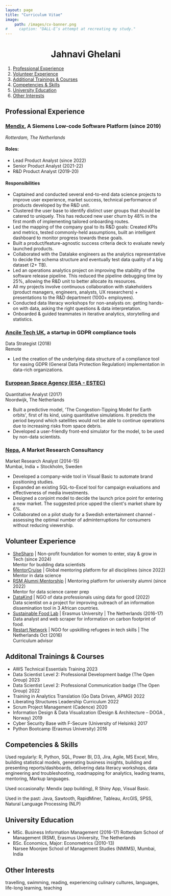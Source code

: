 ```yaml
---
layout: page
title: "Curriculum Vitae"
image: 
    path: /images/cv-banner.png
#     caption: "DALL-E’s attempt at recreating my study."
---
```

<!-- #create an image with my name up top - like Cederic Scherer OR use my matrix header & my name as the first title below it -->
<h1 style="text-align: center;">Jahnavi Ghelani</h1>

1. [Professional Experience](#professional-experience)
2. [Volunteer Experience](#volunteer-experience)
3. [Additional Trainings & Courses](#additional-trainings-courses)
4. [Competencies & Skills](#competencies-skills)
5. [University Education](#university-education)
6. [Other Interests](#other-interests)

<!-- PAUSED editing: see Notion notes for why not adding CV on website yet.  -->

## Professional Experience
### [Mendix]("https://www.mendix.com/"), A Siemens Low-code Software Platform (since 2019)
*Rotterdam, The Netherlands*

#### Roles: 
- Lead Product Analyst (since 2022)
- Senior Product Analyst (2021-22)
- R&D Product Analyst (2019-20)

#### Responsibilities
- Captained and conducted several end-to-end data science projects to improve user experience, market success, technical performance of products developed by the R&D unit. 
- Clustered the user base to identify distinct user groups that should be catered to uniquely. This has reduced new user churn by 48% in the first month of implementing tailored onboarding routes. 
- Led the mapping of the company goal to its R&D goals: Created KPIs and metrics, tested commonly-held assumptions, built an intelligent dashboard to monitor progress towards these goals. 
- Built a product/feature-agnostic success criteria deck to evaluate newly launched products.
- Collaborated with the Datalake engineers as the analytics representative to decide the schema structure and eventually test data quality of a big dataset (2+ TB). 
- Led an operations analytics project on improving the stability of the software release pipeline. This reduced the pipeline debugging time by 25%, allowing the R&D unit to better allocate its resources.
- All my projects involve continuous collaboration with stakeholders (product managers, engineers, analysts, UX researchers) + presentations to the R&D department (1000+ employees). 
- Conducted data literacy workshops for non-analysts on: getting hands-on with data, asking the right questions & data interpretation. 
- Onboarded & guided teammates in iterative analytics, storytelling and statistics.

### [Ancile Tech UK]("https://anciletech.com/welcome/gdpr/"), a startup in GDPR compliance tools
Data Strategist (2018)  
Remote
- Led the creation of the underlying data structure of a compliance tool for easing GDPR (General Data Protection Regulation) implementation in data-rich organizations.

### [European Space Agency (ESA - ESTEC)]("https://www.esa.int/About_Us/ESTEC/ESTEC_European_Space_Research_and_Technology_Centre")
Quantitative Analyst (2017)  
Noordwijk, The Netherlands 
- Built a predictive model, 'The Congestion-Tipping Model for Earth orbits', first of its kind, using quantitative simulations. It predicts the period beyond which satellites would not be able to continue operations due to increasing risks from space debris.
- Developed a user-friendly front-end simulator for the model, to be used by non-data scientists.

### [Nepa]("https://nepa.com/"), A Market Research Consultancy
Market Research Analyst (2014-15)  
Mumbai, India + Stockholm, Sweden
- Developed a company-wide tool in Visual Basic to automate brand positioning studies.
- Expanded an existing SQL-to-Excel tool for campaign evaluations and effectiveness of media investments.
- Designed a conjoint model to decide the launch price point for entering a new market. The suggested price 
upped the client's market share by 6%. 
- Collaborated on a pilot study for a Swedish entertainment channel - assessing the optimal number of adminterruptions for consumers without reducing viewership.


## Volunteer Experience
- [SheSharp]("https://www.shesharp.co/") | Non-profit foundation for women to enter, stay & grow in Tech (since 2024)  
Mentor for budding data scientists
- [MentorCruise]("https://mentorcruise.com/") | Global mentoring platform for all disciplines (since 2022)  
Mentor in data science
- [RSM Alumni Mentorship]("https://www.rsm.nl/alumni/engage/rsm-mentorme/") | Mentoring platform for university alumni (since 2022)  
Mentor for data science career prep
- [DataKind]("https://www.datakind.org/") | NGO of data professionals using data for good (2022)  
Data scientist on a project for improving outreach of an information dissemination tool in 3 African countries.
- [Sustainable Food Lab]("https://www.eur.nl/en/about-eur/sustainability/erasmus-sustainability-hub") | Erasmus University | The Netherlands (2016-17)  
Data analyst and web scraper for information on carbon footprint of food.
- [Restart Network]("https://restart.network/") | NGO for upskilling refugees in tech skills | The Netherlands Oct (2016)  
Curriculum advisor

## Additonal Trainings & Courses
- AWS Technical Essentials Training 2023
- Data Scientist Level 2: Professional Development badge (The Open Group) 2023
- Data Scientist Level 2: Professional Communication badge (The Open Group) 2022
- Training in Analytics Translation (Go Data Driven, APMG) 2022
- Liberating Structures Leadership Curriculum 2022 
- Scrum Project Management (Cadence) 2020
- Information Design & Data Visualization (Design & Architecture – DOGA , Norway) 2019
- Cyber Security Base with F-Secure (University of Helsinki) 2017
- Python Bootcamp (Erasmus University) 2016

## Competencies & Skills
Used regularly: R, Python, SQL, Power BI, D3, Jira, Agile, MS Excel, Miro, building statistical models, generating business insights, building and presenting reports/dashboards, delivering data literacy workshops, data engineering and troubleshooting, roadmapping for analytics, leading teams, mentoring, Markup languages.  

Used occasionally: Mendix (app building), R Shiny App, Visual Basic.

Used in the past: Java, Sawtooth, RapidMiner, Tableau, ArcGIS, SPSS, Natural Language Processing (NLP)

## University Education
- MSc. Business Information Management (2016-17) 
Rotterdam School of Management (RSM), Erasmus University, The Netherlands
- BSc. Economics, Major: Econometrics (2010-13)  
Narsee Moonjee School of Management Studies (NMIMS), Mumbai, India

## Other Interests
travelling, swimming, reading, experiencing culinary cultures, languages, life-long learning, teaching